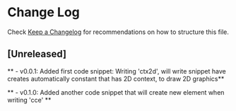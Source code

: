 # Change Log


Check [Keep a Changelog](http://keepachangelog.com/) for recommendations on how to structure this file.

## [Unreleased]

** - v0.0.1: Added first code snippet: Writing 'ctx2d', will write snippet have creates automatically constant that has 2D context, to draw 2D graphics**

** - v0.1.0: Added another code snippet that will create new <canvas> element when writing 'cce' **
